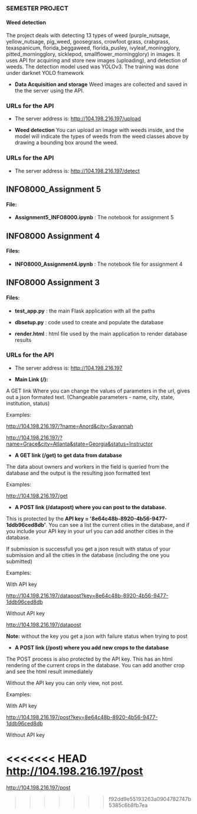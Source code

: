### SEMESTER PROJECT
#### Weed detection
The project deals with detecting 13 types of weed (purple_nutsage, yellow_nutsage, pig_weed, goosegrass, crowfoot grass, crabgrass, texaspanicum, florida_beggaweed, florida_pusley, ivyleaf_moningglory, pitted_morningglory, sicklepod, smallflower_morningglory) in images. It uses API for acquiring and store new images (uploading), and detection of weeds.
The detection model used was YOLOv3. The training was done under darknet YOLO framework

* **Data Acquisition and storage**
Weed images are collected and saved in the the server using the API.
### URLs for the API
* The server address is: http://104.198.216.197/upload

* **Weed detection**
You can upload an image with weeds inside, and the model will indicate the types of weeds from the weed classes above by drawing a bounding box around the weed.
### URLs for the API
* The server address is: http://104.198.216.197/detect


## INFO8000_Assignment 5

#### File:
* **Assignment5_INFO8000.ipynb** : The notebook for assignment 5

## INFO8000 Assignment 4

#### Files:
* **INFO8000_Assignment4.ipynb** : The notebook file for assignment 4



## INFO8000 Assignment 3

#### Files:

* **test_app.py** : the main Flask application with all the paths

* **dbsetup.py** : code used to create and populate the database

* **render.html** : html file used by the main application to render database results

### URLs for the API

* The server address is: http://104.198.216.197

* **Main Link (/):**

A GET link Where you can change the values of parameters in the url, gives out a json formated text. (Changeable parameters - name, city, state, institution, status)


Examples:

http://104.198.216.197/?name=Anord&city=Savannah

http://104.198.216.197/?name=Grace&city=Atlanta&state=Georgia&status=Instructor


* **A GET link (/get) to get data from database**

The data about owners and workers in the field is queried from the database and the output is the resulting json formatted text


Examples:

http://104.198.216.197/get




* **A POST link (/datapost) where you can post to the database.**

This is protected by the **API key = '8e64c48b-8920-4b56-9477-1ddb96ced8db'**. You can see a list the current cities in the database, and if you include your API key in your url you can add another cities in the database.

If submission is successfull you get a json result with status of your submission and all the cities in the database (including the one you submitted)

Examples:

With API key

http://104.198.216.197/datapost?key=8e64c48b-8920-4b56-9477-1ddb96ced8db


Without API key

http://104.198.216.197/datapost

**Note:** without the key you get a json with failure status when trying to post


* **A POST link (/post) where you add new crops to the database**

The POST process is also protected by the API key. This has an html rendering of the current crops in the database. You can add another crop and see the html result immediately

Without the API key you can only view, not post.

Examples:

With API key

http://104.198.216.197/post?key=8e64c48b-8920-4b56-9477-1ddb96ced8db

Without API key

<<<<<<< HEAD
http://104.198.216.197/post
=======
http://104.198.216.197/post
>>>>>>> f92dd9e55193263a0904782747b5385c6b8fb7ea
